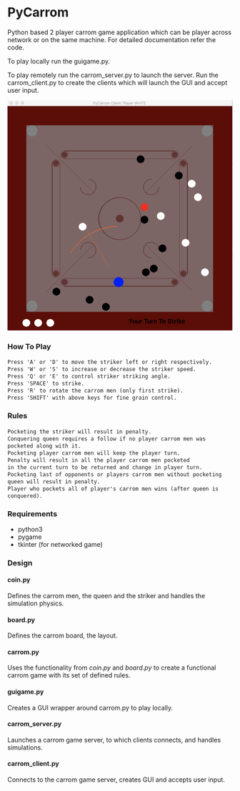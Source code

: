 # PyCarrom
Python based 2 player carrom game application which can be player across network or on the same machine.
For detailed documentation refer the code.

To play locally run the guigame.py. 

To play remotely run the carrom_server.py to launch the server. 
Run the carrom_client.py to create the clients which will launch the GUI and accept user input.

![screenshot](screenshot.png)

### How To Play
    Press 'A' or 'D' to move the striker left or right respectively.
    Press 'W' or 'S' to increase or decrease the striker speed.
    Press 'Q' or 'E' to control striker striking angle.
    Press 'SPACE' to strike.
    Press 'R' to rotate the carrom men (only first strike).
    Press 'SHIFT' with above keys for fine grain control.

### Rules
    Pocketing the striker will result in penalty.
    Conquering queen requires a follow if no player carrom men was pocketed along with it.
    Pocketing player carrom men will keep the player turn.
    Penalty will result in all the player carrom men pocketed 
    in the current turn to be returned and change in player turn.
    Pocketing last of opponents or players carrom men without pocketing queen will result in penalty.
    Player who pockets all of player's carrom men wins (after queen is conquered).

### Requirements
*  python3
*  pygame
*  tkinter (for networked game)

### Design 
#### coin.py
Defines the carrom men, the queen and the striker and handles the simulation physics.
#### board.py
Defines the carrom board, the layout.
#### carrom.py
Uses the functionality from _coin.py_ and _board.py_ to create a 
functional carrom game with its set of defined rules.

#### guigame.py
Creates a GUI wrapper around carrom.py to play locally.

#### carrom_server.py
Launches a carrom game server, to which clients connects, and handles simulations.

#### carrom_client.py 
Connects to the carrom game server, creates GUI and accepts user input.